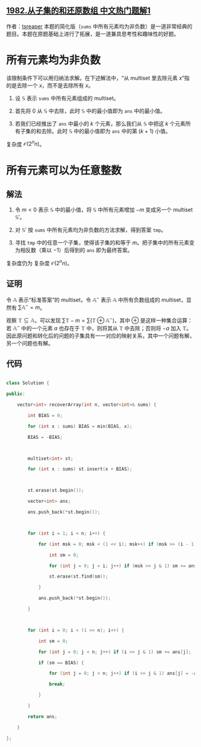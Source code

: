 ## [1982.从子集的和还原数组 中文热门题解1](https://leetcode.cn/problems/find-array-given-subset-sums/solutions/100000/ti-jie-cong-zi-ji-de-he-huan-yuan-shu-zu-q9qw)

作者：[tsreaper](https://leetcode.cn/u/tsreaper)
本题的简化版（`sums` 中所有元素均为非负数）是一道非常经典的题目。本题在原题基础上进行了拓展，是一道兼具思考性和趣味性的好题。

# 所有元素均为非负数
该限制条件下可以用归纳法求解。在下述解法中，“从 multiset 里去除元素 $x$”指的是去除一个 $x$，而不是去除所有 $x$。
1. 设 $\mathbb{S}$ 表示 `sums` 中所有元素组成的 multiset。
2. 首先将 $0$ 从 $\mathbb{S}$ 中去除，此时 $\mathbb{S}$ 中的最小值即为 `ans` 中的最小值。
3. 若我们已经推出了 `ans` 中最小的 $k$ 个元素，那么我们从 $\mathbb{S}$ 中把这 $k$ 个元素所有子集的和去除。此时 $\mathbb{S}$ 中的最小值即为 `ans` 中的第 $(k + 1)$ 小值。

复杂度 $\mathcal{O}(2^nn)$。

# 所有元素可以为任意整数
## 解法
1. 令 $m < 0$ 表示 $\mathbb{S}$ 中的最小值，将 $\mathbb{S}$ 中所有元素增加 $-m$ 变成另一个 multiset $\mathbb{S'}$。
2. 对 $\mathbb{S'}$ 按 `sums` 中所有元素均为非负数的方法求解，得到答案 `tmp`。
3. 寻找 `tmp` 中的任意一个子集，使得该子集的和等于 $m$。把子集中的所有元素变为相反数（乘以 $-1$）后得到的 `ans` 即为最终答案。

复杂度仍为 复杂度 $\mathcal{O}(2^nn)$。

## 证明
令 $\mathbb{A}$ 表示“标准答案”的 multiset，令 $\mathbb{A}^-$ 表示 $\mathbb{A}$ 中所有负数组成的 multiset，显然有 $\sum \mathbb{A}^- = m$。

观察 $\mathbb{T} \subseteq \mathbb{A}$，可以发现 $\sum \mathbb{T} - m = \sum (\mathbb{T} \oplus \mathbb{A}^-)$，其中 $\oplus$ 是这样一种集合运算：若 $\mathbb{A}^-$ 中的一个元素 $a$ 也存在于 $\mathbb{T}$ 中，则将其从 $\mathbb{T}$ 中去除；否则将 $-a$ 加入 $\mathbb{T}$。因此原问题和转化后的问题的子集具有一一对应的映射关系，其中一个问题有解，另一个问题也有解。

## 代码
```c++
class Solution {
public:
    vector<int> recoverArray(int n, vector<int>& sums) {
        int BIAS = 0;
        for (int x : sums) BIAS = min(BIAS, x);
        BIAS = -BIAS;

        multiset<int> st;
        for (int x : sums) st.insert(x + BIAS);

        st.erase(st.begin());
        vector<int> ans;
        ans.push_back(*st.begin());

        for (int i = 1; i < n; i++) {
            for (int msk = 0; msk < (1 << i); msk++) if (msk >> (i - 1) & 1) {
                int sm = 0;
                for (int j = 0; j < i; j++) if (msk >> j & 1) sm += ans[j];
                st.erase(st.find(sm));
            }
            ans.push_back(*st.begin());
        }

        for (int i = 0; i < (1 << n); i++) {
            int sm = 0;
            for (int j = 0; j < n; j++) if (i >> j & 1) sm += ans[j];
            if (sm == BIAS) {
                for (int j = 0; j < n; j++) if (i >> j & 1) ans[j] = -ans[j];
                break;
            }
        }
        return ans;
    }
};
```